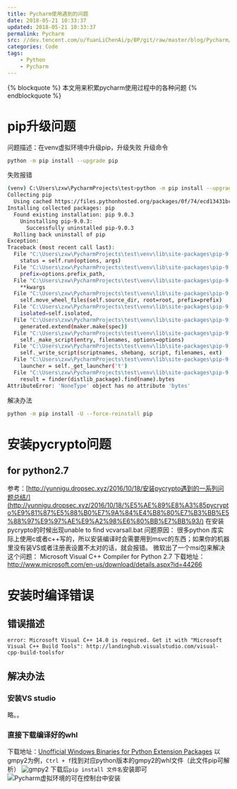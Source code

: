 ```yaml
---
title: Pycharm使用遇到的问题
date: 2018-05-21 10:33:37
updated: 2018-05-21 10:33:37
permalink: Pycharm
src: //dev.tencent.com/u/YuanLiChenAi/p/BP/git/raw/master/blog/Pycharm/title.jpg
categories: Code
tags:
    - Python
    - Pycharm
---
```

{% blockquote %}
本文用来积累pycharm使用过程中的各种问题
{% endblockquote %}
<!--more-->

# pip升级问题
问题描述：在venv虚拟环境中升级pip，升级失败
升级命令
```bash
python -m pip install --upgrade pip
```
失败报错
```bash
(venv) C:\Users\zxw\PycharmProjects\test>python -m pip install --upgrade pip
Collecting pip
  Using cached https://files.pythonhosted.org/packages/0f/74/ecd13431bcc456ed390b44c8a6e917c1820365cbebcb6a8974d1cd045ab4/pip-10.0.1-py2.py3-none-any.whl
Installing collected packages: pip
  Found existing installation: pip 9.0.3
    Uninstalling pip-9.0.3:
      Successfully uninstalled pip-9.0.3
  Rolling back uninstall of pip
Exception:
Traceback (most recent call last):
  File "C:\Users\zxw\PycharmProjects\test\venv\lib\site-packages\pip-9.0.3-py3.6.egg\pip\basecommand.py", line 215, in main
    status = self.run(options, args)
  File "C:\Users\zxw\PycharmProjects\test\venv\lib\site-packages\pip-9.0.3-py3.6.egg\pip\commands\install.py", line 342, in run
    prefix=options.prefix_path,
  File "C:\Users\zxw\PycharmProjects\test\venv\lib\site-packages\pip-9.0.3-py3.6.egg\pip\req\req_set.py", line 784, in install
    **kwargs
  File "C:\Users\zxw\PycharmProjects\test\venv\lib\site-packages\pip-9.0.3-py3.6.egg\pip\req\req_install.py", line 851, in install
    self.move_wheel_files(self.source_dir, root=root, prefix=prefix)
  File "C:\Users\zxw\PycharmProjects\test\venv\lib\site-packages\pip-9.0.3-py3.6.egg\pip\req\req_install.py", line 1064, in move_wheel_files
    isolated=self.isolated,
  File "C:\Users\zxw\PycharmProjects\test\venv\lib\site-packages\pip-9.0.3-py3.6.egg\pip\wheel.py", line 462, in move_wheel_files
    generated.extend(maker.make(spec))
  File "C:\Users\zxw\PycharmProjects\test\venv\lib\site-packages\pip-9.0.3-py3.6.egg\pip\_vendor\distlib\scripts.py", line 372, in make
    self._make_script(entry, filenames, options=options)
  File "C:\Users\zxw\PycharmProjects\test\venv\lib\site-packages\pip-9.0.3-py3.6.egg\pip\_vendor\distlib\scripts.py", line 276, in _make_script
    self._write_script(scriptnames, shebang, script, filenames, ext)
  File "C:\Users\zxw\PycharmProjects\test\venv\lib\site-packages\pip-9.0.3-py3.6.egg\pip\_vendor\distlib\scripts.py", line 212, in _write_script
    launcher = self._get_launcher('t')
  File "C:\Users\zxw\PycharmProjects\test\venv\lib\site-packages\pip-9.0.3-py3.6.egg\pip\_vendor\distlib\scripts.py", line 351, in _get_launcher
    result = finder(distlib_package).find(name).bytes
AttributeError: 'NoneType' object has no attribute 'bytes'
```
解决办法
```bash
python -m pip install -U --force-reinstall pip
```

# 安装pycrypto问题
## for python2.7
参考：[http://yunnigu.dropsec.xyz/2016/10/18/安装pycrypto遇到的一系列问题总结/](http://yunnigu.dropsec.xyz/2016/10/18/%E5%AE%89%E8%A3%85pycrypto%E9%81%87%E5%88%B0%E7%9A%84%E4%B8%80%E7%B3%BB%E5%88%97%E9%97%AE%E9%A2%98%E6%80%BB%E7%BB%93/)
在安装pycrypto的时候出现unable to find vcvarsall.bat
问题原因：
很多python 库实际上使用c或者c++写的，所以安装编译时会需要用到msvc的东西；如果你的机器里没有装VS或者注册表设置不太对的话，就会报错。
微软出了一个msi包来解决这个问题：
Microsoft Visual C++ Compiler for Python 2.7
下载地址：http://www.microsoft.com/en-us/download/details.aspx?id=44266

# 安装时编译错误
## 错误描述
``` 
error: Microsoft Visual C++ 14.0 is required. Get it with "Microsoft Visual C++ Build Tools": http://landinghub.visualstudio.com/visual-cpp-build-toolsfor
```
## 解决办法
### 安装VS studio
略。。
### 直接下载编译好的whl
下载地址：[Unofficial Windows Binaries for Python Extension Packages](https://www.lfd.uci.edu/~gohlke/pythonlibs/)
以gmpy2为例，`Ctrl + f`找到对应python版本的gmpy2的whl文件（此文件pip可解析）
![gmpy2](https://dev.tencent.com/u/YuanLiChenAi/p/BP/git/raw/master/blog/Pycharm/2018-08-23-14-45-13.png)
下载后`pip install 文件名`安装即可
![Pycharm虚拟环境的可在控制台中安装](https://dev.tencent.com/u/YuanLiChenAi/p/BP/git/raw/master/blog/Pycharm/2018-08-23-14-49-37.png)

<br>
<br>
